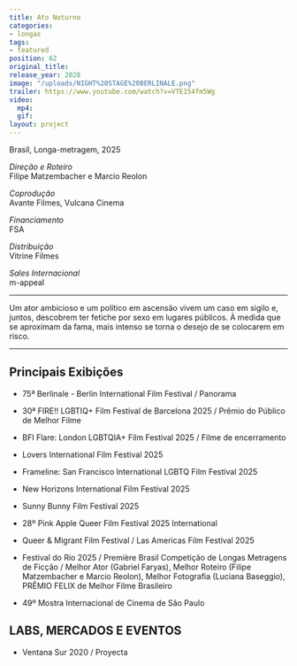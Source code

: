 ```yaml
---
title: Ato Noturno
categories:
- longas
tags:
- featured
position: 62
original_title: 
release_year: 2028
image: "/uploads/NIGHT%20STAGE%20BERLINALE.png"
trailer: https://www.youtube.com/watch?v=VTE154fm5Wg
video:
  mp4: 
  gif: 
layout: project
---
```


Brasil, Longa-metragem, 2025

*Direção e Roteiro*\
Filipe Matzembacher e Marcio Reolon

*Coprodução*\
Avante Filmes, Vulcana Cinema

*Financiamento*\
FSA

*Distribuição*\
Vitrine Filmes

*Sales Internacional*\
m-appeal

---

Um ator ambicioso e um político em ascensão vivem um caso em sigilo e, juntos, descobrem ter fetiche por sexo em lugares públicos. À medida que se aproximam da fama, mais intenso se torna o desejo de se colocarem em risco.

---

## Principais Exibições

* 75ª Berlinale - Berlin International Film Festival / Panorama

* 30ª FIRE!! LGBTIQ\+ Film Festival de Barcelona 2025 / Prêmio do Público de Melhor Filme

* BFI Flare: London LGBTQIA\+ Film Festival 2025 / Filme de encerramento

* Lovers International Film Festival 2025

* Frameline: San Francisco International LGBTQ Film Festival 2025

* New Horizons International Film Festival 2025

* Sunny Bunny Film Festival 2025

* 28º Pink Apple Queer Film Festival 2025
  International

* Queer & Migrant Film Festival / Las Americas Film Festival 2025

* Festival do Rio 2025 / Première Brasil Competição de Longas Metragens de Ficção / Melhor Ator (Gabriel Faryas), Melhor Roteiro (Filipe Matzembacher e Marcio Reolon), Melhor Fotografia (Luciana Baseggio), PRÊMIO FELIX de Melhor Filme Brasileiro

* 49º Mostra Internacional de Cinema de São Paulo


## LABS, MERCADOS E EVENTOS

* Ventana Sur 2020 / Proyecta